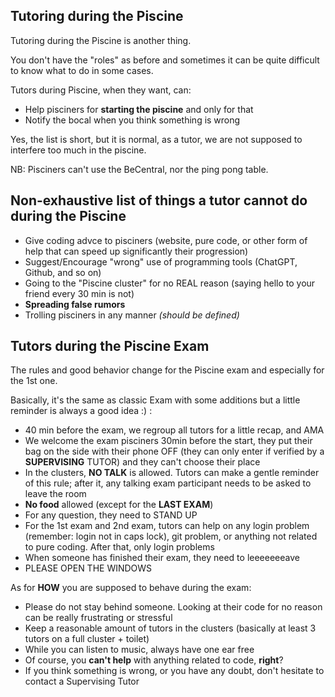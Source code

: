 ## Tutoring during the Piscine

Tutoring during the Piscine is another thing.

You don't have the "roles" as before and sometimes it can be quite difficult to know what to do in some cases.

Tutors during Piscine, when they want, can:
- Help pisciners for **starting the piscine** and only for that
- Notify the bocal when you think something is wrong

Yes, the list is short, but it is normal, as a tutor, we are not supposed to interfere too much in the piscine. 

NB: Pisciners can't use the BeCentral, nor the ping pong table.

## Non-exhaustive list of things a tutor cannot do during the Piscine

- Give coding advce to pisciners (website, pure code, or other form of help that can speed up significantly their progression)
- Suggest/Encourage "wrong" use of programming tools (ChatGPT, Github, and so on)
- Going to the "Piscine cluster" for no REAL reason (saying hello to your friend every 30 min is not)
- **Spreading false rumors**
- Trolling pisciners in any manner *(should be defined)*

## Tutors during the Piscine Exam

The rules and good behavior change for the Piscine exam and especially for the 1st one.

Basically, it's the same as classic Exam with some additions but a little reminder is always a good idea :) :
- 40 min before the exam, we regroup all tutors for a little recap, and AMA
- We welcome the exam pisciners 30min before the start, they put their bag on the side with their phone OFF (they can only enter if verified by a **SUPERVISING** TUTOR) and they can't choose their place
- In the clusters, **NO TALK** is allowed. Tutors can make a gentle reminder of this rule; after it, any talking exam participant needs to be asked to leave the room
- **No food** allowed (except for the **LAST EXAM**)
- For any question, they need to STAND UP
- For the 1st exam and 2nd exam, tutors can help on any login problem (remember: login not in caps lock), git problem, or anything not related to pure coding. After that, only login problems
- When someone has finished their exam, they need to leeeeeeeave
- PLEASE OPEN THE WINDOWS

As for **HOW** you are supposed to behave during the exam:
- Please do not stay behind someone. Looking at their code for no reason can be really frustrating or stressful
- Keep a reasonable amount of tutors in the clusters (basically at least 3 tutors on a full cluster + toilet)
- While you can listen to music, always have one ear free
- Of course, you **can't help** with anything related to code, **right**?
- If you think something is wrong, or you have any doubt, don't hesitate to contact a Supervising Tutor
